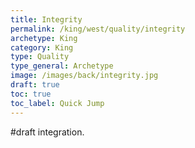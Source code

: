 ```yaml
---
title: Integrity
permalink: /king/west/quality/integrity
archetype: King
category: King
type: Quality
type_general: Archetype
image: /images/back/integrity.jpg
draft: true
toc: true
toc_label: Quick Jump
---
```

#draft integration.
